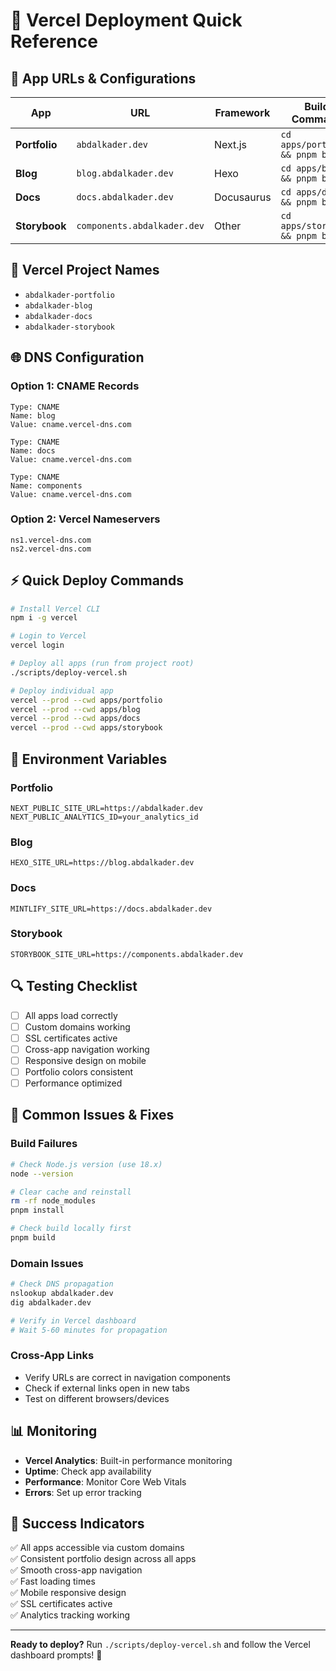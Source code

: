 # 🚀 Vercel Deployment Quick Reference

## 📱 App URLs & Configurations

| App | URL | Framework | Build Command | Output Directory |
|-----|-----|-----------|---------------|------------------|
| **Portfolio** | `abdalkader.dev` | Next.js | `cd apps/portfolio && pnpm build` | `.next` |
| **Blog** | `blog.abdalkader.dev` | Hexo | `cd apps/blog && pnpm build` | `public` |
| **Docs** | `docs.abdalkader.dev` | Docusaurus | `cd apps/docs && pnpm build` | `.mintlify` |
| **Storybook** | `components.abdalkader.dev` | Other | `cd apps/storybook && pnpm build` | `storybook-static` |

## 🔧 Vercel Project Names

- `abdalkader-portfolio`
- `abdalkader-blog` 
- `abdalkader-docs`
- `abdalkader-storybook`

## 🌐 DNS Configuration

### Option 1: CNAME Records
```
Type: CNAME
Name: blog
Value: cname.vercel-dns.com

Type: CNAME  
Name: docs
Value: cname.vercel-dns.com

Type: CNAME
Name: components
Value: cname.vercel-dns.com
```

### Option 2: Vercel Nameservers
```
ns1.vercel-dns.com
ns2.vercel-dns.com
```

## ⚡ Quick Deploy Commands

```bash
# Install Vercel CLI
npm i -g vercel

# Login to Vercel
vercel login

# Deploy all apps (run from project root)
./scripts/deploy-vercel.sh

# Deploy individual app
vercel --prod --cwd apps/portfolio
vercel --prod --cwd apps/blog
vercel --prod --cwd apps/docs
vercel --prod --cwd apps/storybook
```

## 🎯 Environment Variables

### Portfolio
```
NEXT_PUBLIC_SITE_URL=https://abdalkader.dev
NEXT_PUBLIC_ANALYTICS_ID=your_analytics_id
```

### Blog
```
HEXO_SITE_URL=https://blog.abdalkader.dev
```

### Docs
```
MINTLIFY_SITE_URL=https://docs.abdalkader.dev
```

### Storybook
```
STORYBOOK_SITE_URL=https://components.abdalkader.dev
```

## 🔍 Testing Checklist

- [ ] All apps load correctly
- [ ] Custom domains working
- [ ] SSL certificates active
- [ ] Cross-app navigation working
- [ ] Responsive design on mobile
- [ ] Portfolio colors consistent
- [ ] Performance optimized

## 🚨 Common Issues & Fixes

### Build Failures
```bash
# Check Node.js version (use 18.x)
node --version

# Clear cache and reinstall
rm -rf node_modules
pnpm install

# Check build locally first
pnpm build
```

### Domain Issues
```bash
# Check DNS propagation
nslookup abdalkader.dev
dig abdalkader.dev

# Verify in Vercel dashboard
# Wait 5-60 minutes for propagation
```

### Cross-App Links
- Verify URLs are correct in navigation components
- Check if external links open in new tabs
- Test on different browsers/devices

## 📊 Monitoring

- **Vercel Analytics**: Built-in performance monitoring
- **Uptime**: Check app availability
- **Performance**: Monitor Core Web Vitals
- **Errors**: Set up error tracking

## 🎉 Success Indicators

✅ All apps accessible via custom domains  
✅ Consistent portfolio design across all apps  
✅ Smooth cross-app navigation  
✅ Fast loading times  
✅ Mobile responsive design  
✅ SSL certificates active  
✅ Analytics tracking working  

---

**Ready to deploy?** Run `./scripts/deploy-vercel.sh` and follow the Vercel dashboard prompts! 🚀